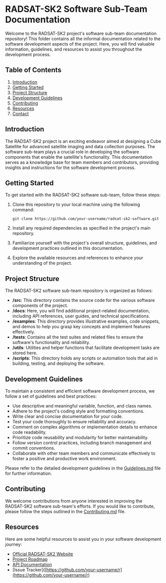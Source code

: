 # RADSAT-SK2 Software Sub-Team Documentation

Welcome to the RADSAT-SK2 project's software sub-team documentation repository! This folder contains all the informal documentation related to the software development aspects of the project. Here, you will find valuable information, guidelines, and resources to assist you throughout the development process.

## Table of Contents

1. [Introduction](#introduction)
2. [Getting Started](#getting-started)
3. [Project Structure](#project-structure)
4. [Development Guidelines](#development-guidelines)
5. [Contributing](#contributing)
6. [Resources](#resources)
7. [Contact](#contact)

## Introduction

The RADSAT-SK2 project is an exciting endeavor aimed at designing a Cube Satellite for advanced satellite imaging and data collection purposes. The software sub-team plays a crucial role in developing the software components that enable the satellite's functionality. This documentation serves as a knowledge base for team members and contributors, providing insights and instructions for the software development process.

## Getting Started

To get started with the RADSAT-SK2 software sub-team, follow these steps:

1. Clone this repository to your local machine using the following command:
    
    `git clone https://github.com/your-username/radsat-sk2-software.git`
    
2. Install any required dependencies as specified in the project's main repository.
    
3. Familiarize yourself with the project's overall structure, guidelines, and development practices outlined in this documentation.
    
4. Explore the available resources and references to enhance your understanding of the project.
    

## Project Structure

The RADSAT-SK2 software sub-team repository is organized as follows:

- **/src**: This directory contains the source code for the various software components of the project.
- **/docs**: Here, you will find additional project-related documentation, including API references, user guides, and technical specifications.
- **/examples**: This directory provides illustrative examples, code snippets, and demos to help you grasp key concepts and implement features effectively.
- **/tests**: Contains all the test suites and related files to ensure the software's functionality and reliability.
- **/utils**: Utilities and helper functions that facilitate development tasks are stored here.
- **/scripts**: This directory holds any scripts or automation tools that aid in building, testing, and deploying the software.

## Development Guidelines

To maintain a consistent and efficient software development process, we follow a set of guidelines and best practices:

- Use descriptive and meaningful variable, function, and class names.
- Adhere to the project's coding style and formatting conventions.
- Write clear and concise documentation for your code.
- Test your code thoroughly to ensure reliability and accuracy.
- Comment on complex algorithms or implementation details to enhance code readability.
- Prioritize code reusability and modularity for better maintainability.
- Follow version control practices, including branch management and commit conventions.
- Collaborate with other team members and communicate effectively to foster a positive and productive work environment.

Please refer to the detailed development guidelines in the [Guidelines.md](https://chat.openai.com/docs/Guidelines.md) file for further information.

## Contributing

We welcome contributions from anyone interested in improving the RADSAT-SK2 software sub-team's efforts. If you would like to contribute, please follow the steps outlined in the [Contributing.md](https://chat.openai.com/docs/Contributing.md) file.

## Resources

Here are some helpful resources to assist you in your software development journey:

- [Official RADSAT-SK2 Website](https://www.radsat-sk2.com/)
- [Project Roadmap](https://chat.openai.com/docs/Roadmap.md)
- [API Documentation](https://chat.openai.com/docs/API.md)
- [Issue Tracker]([https://github.com/your-username/r](https://github.com/your-username/r)